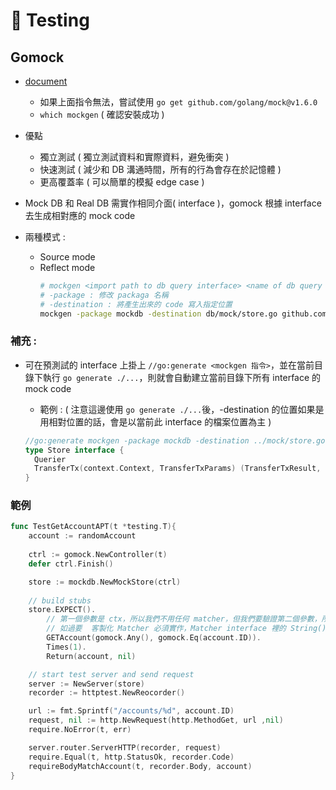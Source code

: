 # 🧪 Testing
## Gomock
- [document](https://github.com/golang/mock)
	- 如果上面指令無法，嘗試使用 `go get github.com/golang/mock@v1.6.0` 
	- `which mockgen` ( 確認安裝成功 )
- 優點
	- 獨立測試 ( 獨立測試資料和實際資料，避免衝突 )
	- 快速測試 ( 減少和 DB 溝通時間，所有的行為會存在於記憶體 )
	- 更高覆蓋率 ( 可以簡單的模擬 edge case )

- Mock DB 和 Real DB 需實作相同介面( interface )，gomock 根據 interface 去生成相對應的 mock code

- 兩種模式 :
	- Source mode
	- Reflect mode 
      ```sh
      # mockgen <import path to db query interface> <name of db query interface>
      # -package : 修改 packaga 名稱
      # -destination : 將產生出來的 code 寫入指定位置
      mockgen -package mockdb -destination db/mock/store.go github.com/jasonLuFa/simplebank/db/sqlc Store 
      ```
### 補充 : 
- 可在預測試的 interface 上掛上 `//go:generate <mockgen 指令>`，並在當前目錄下執行 `go generate ./...`，則就會自動建立當前目錄下所有 interface 的 mock code 
	- 範例 : ( 注意這邊使用 `go generate ./...`後，-destination 的位置如果是用相對位置的話，會是以當前此 interface 的檔案位置為主 )

    ```go
    //go:generate mockgen -package mockdb -destination ../mock/store.go github.com/jasonLuFa/simplebank/db/sqlc Store
    type Store interface {
      Querier
      TransferTx(context.Context, TransferTxParams) (TransferTxResult, error)
    }
    ```


### 範例
```Go
func TestGetAccountAPT(t *testing.T){
	account := randomAccount
	
	ctrl := gomock.NewController(t)
	defer ctrl.Finish()

	store := mockdb.NewMockStore(ctrl)
	
	// build stubs
	store.EXPECT().
		// 第一個參數是 ctx，所以我們不用任何 matcher，但我們要驗證第二個參數，所以用 gomock.Eq
		// 如過要	客製化 Matcher 必須實作，Matcher interface 裡的 String(), Matches 方法
		GETAccount(gomock.Any(), gomock.Eq(account.ID)).
		Times(1).
		Return(account, nil)

	// start test server and send request
	server := NewServer(store)
	recorder := httptest.NewReocorder()

	url := fmt.Sprintf("/accounts/%d", account.ID)
	request, nil := http.NewRequest(http.MethodGet, url ,nil)
	require.NoError(t, err)

	server.router.ServerHTTP(recorder, request)
	require.Equal(t, http.StatusOk, recorder.Code)
	requireBodyMatchAccount(t, recorder.Body, account)
}
```
